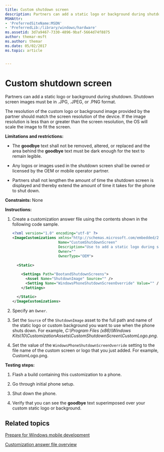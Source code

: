 ```yaml
---
title: Custom shutdown screen
description: Partners can add a static logo or background during shutdown.
MSHAttr:
- 'PreferredSiteName:MSDN'
- 'PreferredLib:/library/windows/hardware'
ms.assetid: 3d7a9467-7330-4896-9baf-5664d74f8875
author: themar-msft
ms.author: themar
ms.date: 05/02/2017
ms.topic: article


---
```


# Custom shutdown screen


Partners can add a static logo or background during shutdown. Shutdown screen images must be in .JPG, .JPEG, or .PNG format.

The resolution of the custom logo or background image provided by the partner should match the screen resolution of the device. If the image resolution is less than or greater than the screen resolution, the OS will scale the image to fit the screen.

**Limitations and restrictions:**

-   The **goodbye** text shall not be removed, altered, or replaced and the area behind the **goodbye** text must be dark enough for the text to remain legible.

-   Any logos or images used in the shutdown screen shall be owned or licensed by the OEM or mobile operator partner.

-   Partners shall not lengthen the amount of time the shutdown screen is displayed and thereby extend the amount of time it takes for the phone to shut down.

<a href="" id="constraints---none"></a>**Constraints:** None  

<a href="" id="instructions-"></a>**Instructions:**  
1.  Create a customization answer file using the contents shown in the following code sample.

    ```XML
    <?xml version="1.0" encoding="utf-8" ?>  
    <ImageCustomizations xmlns="http://schemas.microsoft.com/embedded/2004/10/ImageUpdate"  
                         Name="CustomShutdownScreen"  
                         Description="Use to add a static logo during shutdown."  
                         Owner=""  
                         OwnerType="OEM"> 
      
      <Static>  
        
        <Settings Path="BootandShutdownScreens">  
          <Asset Name="ShutdownImage" Source="" />
          <Setting Name="WindowsPhoneShutdownScreenOverride" Value="" />  
        </Settings>  

      </Static>
    </ImageCustomizations>
    ```

2.  Specify an `Owner`.

3.  Set the `Source` of the `ShutdownImage` asset to the full path and name of the static logo or custom background you want to use when the phone shuts down. For example, *C:\\Program Files (x86)\\Windows Kits\\10\\CustomizationAssets\\CustomShutdownScreen\\CustomLogo.png*.

4.  Set the value of the `WindowsPhoneShutdownScreenOverride` setting to the file name of the custom screen or logo that you just added. For example, CustomLogo.png.

<a href="" id="testing-steps-"></a>**Testing steps:**  
1.  Flash a build containing this customization to a phone.

2.  Go through initial phone setup.

3.  Shut down the phone.

4.  Verify that you can see the **goodbye** text superimposed over your custom static logo or background.

## Related topics

[Prepare for Windows mobile development](https://docs.microsoft.com/en-us/windows-hardware/manufacture/mobile/preparing-for-windows-mobile-development)

[Customization answer file overview](https://docs.microsoft.com/en-us/windows-hardware/customize/mobile/mcsf/customization-answer-file)
